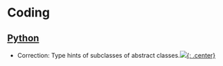 # Coding

## [Python](python.md)

* Correction: Type hints of subclasses of abstract classes.[![](not-by-ai.svg){: .center}](https://notbyai.fyi)

